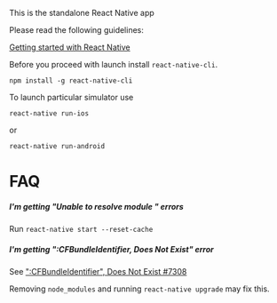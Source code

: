 This is the standalone React Native app

Please read the following guidelines:

[Getting started with React Native](https://facebook.github.io/react-native/docs/getting-started.html)

Before you proceed with launch install `react-native-cli`.

```
npm install -g react-native-cli
```

To launch particular simulator use

```react-native run-ios```

or

```react-native run-android```

# FAQ

##### I'm getting "Unable to resolve module " errors
Run `react-native start --reset-cache`

##### I'm getting ":CFBundleIdentifier, Does Not Exist" error
See [":CFBundleIdentifier", Does Not Exist #7308](https://github.com/facebook/react-native/issues/7308)

Removing `node_modules` and running `react-native upgrade` may fix this.
